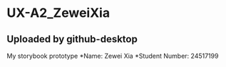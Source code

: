 # UX-A2_ZeweiXia
## Uploaded by github-desktop
My storybook prototype
*Name: Zewei Xia
*Student Number: 24517199
